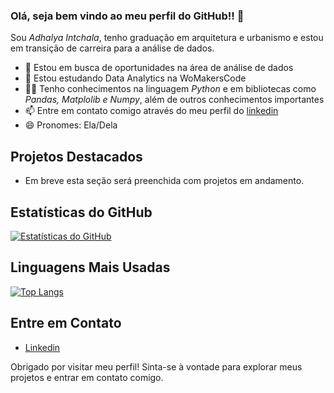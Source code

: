 ### Olá, seja bem vindo ao meu perfil do GitHub!! 👋

Sou *Adhalya Intchala*, tenho graduação em arquitetura e urbanismo e estou em transição de carreira para a análise de dados.

- 🔭 Estou em busca de oportunidades na área de análise de dados
- 🌱 Estou estudando Data Analytics na WoMakersCode
- 👩‍💻 Tenho conhecimentos na linguagem *Python* e em bibliotecas como *Pandas, Matplolib e Numpy*, além de outros conhecimentos importantes
- 📫 Entre em contato comigo através do meu perfil do [linkedin](https://www.linkedin.com/in/adhalyaintchala/)
- 😄 Pronomes: Ela/Dela

## Projetos Destacados

- Em breve esta seção será preenchida com projetos em andamento.

## Estatísticas do GitHub

[![Estatísticas do GitHub](https://github-readme-stats.vercel.app/api?username=adhalya&show_icons=true&theme=flag-india)](https://github.com/adhalya)

## Linguagens Mais Usadas

[![Top Langs](https://github-readme-stats.vercel.app/api/top-langs/?username=adhalya&layout=compact&theme=flag-india)](https://github.com/adhalya)

## Entre em Contato

- [Linkedin](https://www.linkedin.com/in/adhalyaintchala/)


Obrigado por visitar meu perfil! Sinta-se à vontade para explorar meus projetos e entrar em contato comigo.
